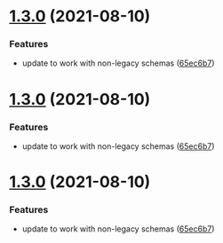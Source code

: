 # [1.3.0](https://github.com/streammachineio/nodejs-driver/compare/v1.2.1...v1.3.0) (2021-08-10)

### Features

- update to work with non-legacy schemas ([65ec6b7](https://github.com/streammachineio/nodejs-driver/commit/65ec6b78dff2a47fccae1eb6b9db41cf552e57e3))

# [1.3.0](https://github.com/streammachineio/nodejs-driver/compare/v1.2.1...v1.3.0) (2021-08-10)

### Features

- update to work with non-legacy schemas ([65ec6b7](https://github.com/streammachineio/nodejs-driver/commit/65ec6b78dff2a47fccae1eb6b9db41cf552e57e3))

# [1.3.0](https://github.com/streammachineio/nodejs-driver/compare/v1.2.1...v1.3.0) (2021-08-10)

### Features

- update to work with non-legacy schemas ([65ec6b7](https://github.com/streammachineio/nodejs-driver/commit/65ec6b78dff2a47fccae1eb6b9db41cf552e57e3))
